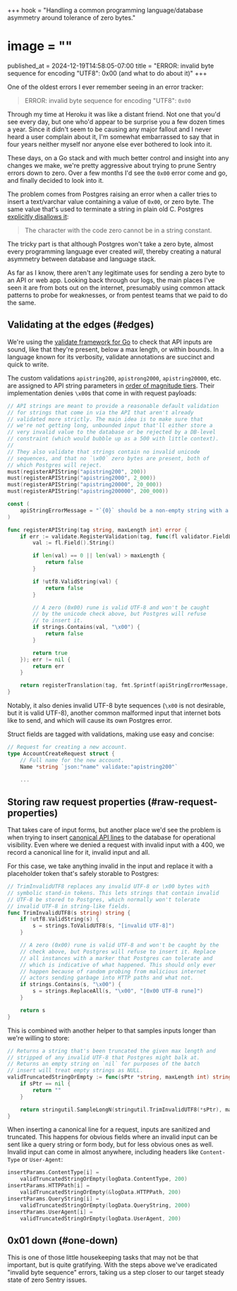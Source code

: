 +++
hook = "Handling a common programming language/database asymmetry around tolerance of zero bytes."
# image = ""
published_at = 2024-12-19T14:58:05-07:00
title = "ERROR: invalid byte sequence for encoding \"UTF8\": 0x00 (and what to do about it)"
+++

One of the oldest errors I ever remember seeing in an error tracker:

> ERROR: invalid byte sequence for encoding "UTF8": `0x00`

Through my time at Heroku it was like a distant friend. Not one that you'd see every day, but one who'd appear to be surprise you a few dozen times a year. Since it didn't seem to be causing any major fallout and I never heard a user complain about it, I'm somewhat embarrassed to say that in four years neither myself nor anyone else ever bothered to look into it.

These days, on a Go stack and with much better control and insight into any changes we make, we're pretty aggressive about trying to prune Sentry errors down to zero. Over a few months I'd see the `0x00` error come and go, and finally decided to look into it.

The problem comes from Postgres raising an error when a caller tries to insert a text/varchar value containing a value of `0x00`, or zero byte. The same value that's used to terminate a string in plain old C. Postgres [explicitly disallows it](https://www.postgresql.org/docs/current/sql-syntax-lexical.html#SQL-SYNTAX-STRINGS-ESCAPE):

> The character with the code zero cannot be in a string constant.

The tricky part is that although Postgres won't take a zero byte, almost every programming language ever created _will_, thereby creating a natural asymmetry between database and language stack.

As far as I know, there aren't any legitimate uses for sending a zero byte to an API or web app. Looking back through our logs, the main places I've seen it are from bots out on the internet, presumably using common attack patterns to probe for weaknesses, or from pentest teams that we paid to do the same.

## Validating at the edges (#edges)

We're using the [validate framework for Go](https://github.com/go-playground/validator) to check that API inputs are sound, like that they're present, below a max length, or within bounds. In a language known for its verbosity, validate annotations are succinct and quick to write.

The custom validations `apistring200`, `apistrong2000`, `apistring20000`, etc. are assigned to API string parameters in [order of magnitude tiers](/text#varchars). Their implementation denies `\x00`s that come in with request payloads:

``` go
// API strings are meant to provide a reasonable default validation
// for strings that come in via the API that aren't already
// validated more strictly. The main idea is to make sure that
// we're not getting long, unbounded input that'll either store a
// very invalid value to the database or be rejected by a DB-level
// constraint (which would bubble up as a 500 with little context).
//
// They also validate that strings contain no invalid unicode
// sequences, and that no `\x00` zero bytes are present, both of
// which Postgres will reject.
must(registerAPIString("apistring200", 200))
must(registerAPIString("apistring2000", 2_000))
must(registerAPIString("apistring20000", 20_000))
must(registerAPIString("apistring200000", 200_000))

const (
    apiStringErrorMessage = "`{0}` should be a non-empty string with a maximum length of %d characters, and contain no invalid unicode sequences or zero bytes"
)

func registerAPIString(tag string, maxLength int) error {
    if err := validate.RegisterValidation(tag, func(fl validator.FieldLevel) bool {
        val := fl.Field().String()

        if len(val) == 0 || len(val) > maxLength {
            return false
        }

        if !utf8.ValidString(val) {
            return false
        }

        // A zero (0x00) rune is valid UTF-8 and won't be caught
        // by the unicode check above, but Postgres will refuse
        // to insert it.
        if strings.Contains(val, "\x00") {
            return false
        }

        return true
    }); err != nil {
        return err
    }

    return registerTranslation(tag, fmt.Sprintf(apiStringErrorMessage, maxLength))
}
```

Notably, it also denies invalid UTF-8 byte sequences (`\x00` is not desirable, but it is valid UTF-8), another common malformed input that internet bots like to send, and which will cause its own Postgres error.

Struct fields are tagged with validations, making use easy and concise:

``` go
// Request for creating a new account.
type AccountCreateRequest struct {
    // Full name for the new account.
    Name *string `json:"name" validate:"apistring200"`
    
    ...
```

## Storing raw request properties (#raw-request-properties)

That takes care of input forms, but another place we'd see the problem is when trying to insert [canonical API lines](/canonical-log-lines) to the database for operational visibility. Even where we denied a request with invalid input with a 400, we record a canonical line for it, invalid input and all.

For this case, we take anything invalid in the input and replace it with a placeholder token that's safely storable to Postgres:

``` go
// TrimInvalidUTF8 replaces any invalid UTF-8 or \x00 bytes with
// symbolic stand-in tokens. This lets strings that contain invalid
// UTF-8 be stored to Postgres, which normally won't tolerate
// invalid UTF-8 in string-like fields.
func TrimInvalidUTF8(s string) string {
    if !utf8.ValidString(s) {
        s = strings.ToValidUTF8(s, "[invalid UTF-8]")
    }

    // A zero (0x00) rune is valid UTF-8 and won't be caught by the
    // check above, but Postgres will refuse to insert it. Replace
    // all instances with a marker that Postgres can tolerate and
    // which is indicative of what happened. This should only ever
    // happen because of random probing from malicious internet
    // actors sending garbage into HTTP paths and what not.
    if strings.Contains(s, "\x00") {
        s = strings.ReplaceAll(s, "\x00", "[0x00 UTF-8 rune]")
    }

    return s
}
```

This is combined with another helper to that samples inputs longer than we're willing to store:

``` go
// Returns a string that's been truncated the given max length and
// stripped of any invalid UTF-8 that Postgres might balk at.
// Returns an empty string on `nil` for purposes of the batch
// insert will treat empty strings as NULL.
validTruncatedStringOrEmpty := func(sPtr *string, maxLength int) string {
    if sPtr == nil {
        return ""
    }

    return stringutil.SampleLongN(stringutil.TrimInvalidUTF8(*sPtr), maxLength)
}
```

When inserting a canonical line for a request, inputs are sanitized and truncated. This happens for obvious fields where an invalid input can be sent like a query string or form body, but for less obvious ones as well. Invalid input can come in almost anywhere, including headers like `Content-Type` or `User-Agent`:

``` go
insertParams.ContentType[i] =
    validTruncatedStringOrEmpty(logData.ContentType, 200)
insertParams.HTTPPath[i] =
    validTruncatedStringOrEmpty(&logData.HTTPPath, 200)
insertParams.QueryString[i] =
    validTruncatedStringOrEmpty(logData.QueryString, 2000)
insertParams.UserAgent[i] =
    validTruncatedStringOrEmpty(logData.UserAgent, 200)
```

## 0x01 down (#one-down)

This is one of those little housekeeping tasks that may not be that important, but is quite gratifying. With the steps above we've eradicated "invalid byte sequence" errors, taking us a step closer to our target steady state of zero Sentry issues.
